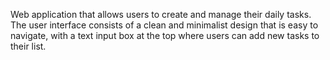 Web application that allows users to create and manage their daily tasks. The
user interface consists of a clean and minimalist design that is easy to
navigate, with a text input box at the top where users can add new tasks to
their list.
